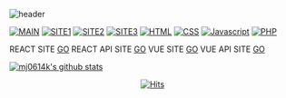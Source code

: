 ![header](https://capsule-render.vercel.app/api?type=wave&color=#FFD3D3&height=300&section=header&text=Hello!%20%20😊&fontSize=90)

<p>
  <a href="https://mj0614k.github.io/codingclass/index.html"><img alt="MAIN" src="https://img.shields.io/badge/MAIN-E34F26?logo=Gradle&logoColor=white"></a>
  <a href="#"><img alt="SITE1" src="https://img.shields.io/badge/SITE1-1572B6?logo=Aseprite&logoColor=white"></a>
  <a href="#"><img alt="SITE2" src="https://img.shields.io/badge/SITE2-A8B9CC?logo=Badoo&logoColor=white"></a>
  <a href="#"><img alt="SITE3" src="https://custom-icon-badges.herokuapp.com/badge/SITE3-9C033A.svg?logo=Baidu&logoColor=white"></a>
  <a href="#"><img alt="HTML" src="https://img.shields.io/badge/HTML-000?logo=Ello&logoColor=white"></a>
  <a href="#"><img alt="CSS" src="https://img.shields.io/badge/CSS-339933?logo=Franprix&logoColor=white"></a>
  <a href="#"><img alt="Javascript" src="https://img.shields.io/badge/JAVASCRIPT-3178C6?logo=Ghostery&logoColor=white"></a>
  <a href="#"><img alt="PHP" src="https://img.shields.io/badge/PHP-777BB4?logo=Bitrise&logoColor=white"></a>
</p>

REACT SITE <a href="https://react26.netlify.app/">GO</a>
REACT API SITE <a href="https://reactapi26.netlify.app/">GO</a>
VUE SITE <a href="https://vueclass-6350c.web.app/">GO</a>
VUE API SITE <a href="https://vueapi26.web.app/">GO</a>

  [![mj0614k's github stats](https://github-readme-stats.vercel.app/api?username=mj0614k)](https://github.com/anuraghazra/github-readme-stats)

<div align=center>
  
[![Hits](https://hits.seeyoufarm.com/api/count/incr/badge.svg?url=https%3A%2F%2Fgithub.com%2Fmj0614k&count_bg=%23FFDEB6&title_bg=%23FF9393&icon=instacart.svg&icon_color=%23FFFFFF&title=hits&edge_flat=false)](https://hits.seeyoufarm.com)
  
</div>
